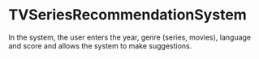 # TVSeriesRecommendationSystem
In the system, the user enters the year, genre (series, movies), language and score and allows the system to make suggestions.
